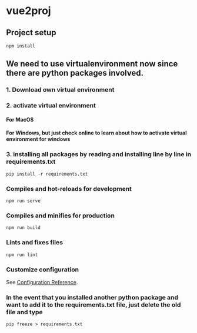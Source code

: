 # vue2proj

## Project setup
```
npm install
```

## We need to use virtualenvironment now since there are python packages involved.
### 1. Download own virtual environment
### 2. activate virtual environment 
####      For MacOS
<!-- source <name of virtualenv>/bin/activate -->
####      For Windows, but just check online to learn about how to activate virtual environment for windows
<!-- /<name of virtualenv>/Script/activate -->
### 3. installing all packages by reading and installing line by line in requirements.txt
```
pip install -r requirements.txt
```

### Compiles and hot-reloads for development
```
npm run serve
```

### Compiles and minifies for production
```
npm run build
```

### Lints and fixes files
```
npm run lint
```

### Customize configuration
See [Configuration Reference](https://cli.vuejs.org/config/).


### In the event that you installed another python package and want to add it to the requirements.txt file, just delete the old file and type
```
pip freeze > requirements.txt
```